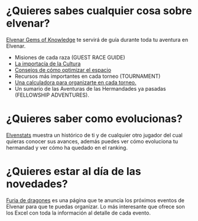 
# ¿Quieres sabes cualquier cosa sobre elvenar?
[Elvenar Gems of Knowledge](https://www.gamersgemsofknowledge.com/) te servirá de guía durante toda tu aventura en Elvenar.
 * Misiones de cada raza (GUEST RACE GUIDE)
 * [La importacía de la Cultura](https://elvengems.com/culture-bonus/)
 * [Consejos de cómo optimizar el espacio](https://elvengems.com/city-layout-space-optimization/)
 * Recursos más importantes en cada torneo (TOURNAMENT)
 * [Una calculadora para organizarte en cada torneo.](https://elvengems.com/tournament/tournament-calculator/)
 * Un sumario de las Aventuras de las Hermandades ya pasadas (FELLOWSHIP ADVENTURES). 
 
 # ¿Quieres saber como evolucionas?
 [Elvenstats](https://www.elvenstats.com/) muestra un histórico de ti y de cualquier otro jugador del cual quieras conocer sus avances, además puedes ver cómo evoluciona tu hermandad y ver cómo ha quedado en el ranking.
 
 # ¿Quieres estar al día de las novedades?
 [Furia de dragones](http://lafuriadelosdragones.blogspot.com/) es una página que te anuncia los próximos eventos de Elvenar para que te puedas organizar.
 Lo más interesante que ofrece son los Excel con toda la información al detalle de cada evento.

